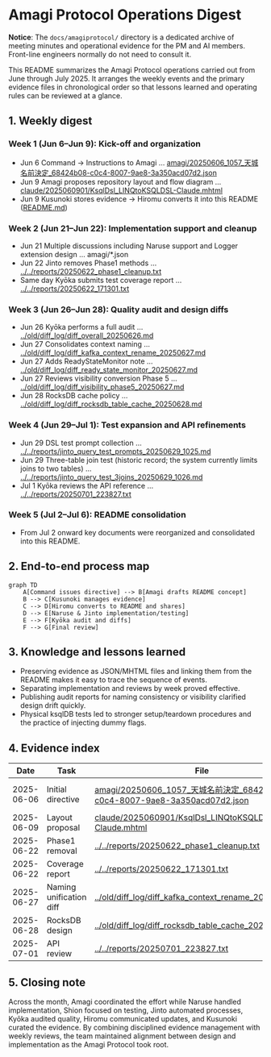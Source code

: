# Amagi Protocol Operations Digest

**Notice**: The `docs/amagiprotocol/` directory is a dedicated archive of meeting minutes and operational evidence for the PM and AI members. Front-line engineers normally do not need to consult it.

This README summarizes the Amagi Protocol operations carried out from June through July 2025. It arranges the weekly events and the primary evidence files in chronological order so that lessons learned and operating rules can be reviewed at a glance.

## 1. Weekly digest

### Week 1 (Jun 6–Jun 9): Kick-off and organization
- Jun 6 Command → Instructions to Amagi … [amagi/20250606_1057_天城名前決定_68424b08-c0c4-8007-9ae8-3a350acd07d2.json](amagi/20250606_1057_%E5%A4%A9%E5%9F%8E%E5%90%8D%E5%89%8D%E6%B1%BA%E5%AE%9A_68424b08-c0c4-8007-9ae8-3a350acd07d2.json)
- Jun 9 Amagi proposes repository layout and flow diagram … [claude/2025060901/KsqlDsl_LINQtoKSQLDSL-Claude.mhtml](claude/2025060901/KsqlDsl_LINQtoKSQLDSL-Claude.mhtml)
- Jun 9 Kusunoki stores evidence → Hiromu converts it into this README ([README.md](README.md))

### Week 2 (Jun 21–Jun 22): Implementation support and cleanup
- Jun 21 Multiple discussions including Naruse support and Logger extension design … amagi/*.json
- Jun 22 Jinto removes Phase1 methods … [../../reports/20250622_phase1_cleanup.txt](../../reports/20250622_phase1_cleanup.txt)
- Same day Kyōka submits test coverage report … [../../reports/20250622_171301.txt](../../reports/20250622_171301.txt)

### Week 3 (Jun 26–Jun 28): Quality audit and design diffs
- Jun 26 Kyōka performs a full audit … [../old/diff_log/diff_overall_20250626.md](../old/diff_log/diff_overall_20250626.md)
- Jun 27 Consolidates context naming … [../old/diff_log/diff_kafka_context_rename_20250627.md](../old/diff_log/diff_kafka_context_rename_20250627.md)
- Jun 27 Adds ReadyStateMonitor note … [../old/diff_log/diff_ready_state_monitor_20250627.md](../old/diff_log/diff_ready_state_monitor_20250627.md)
- Jun 27 Reviews visibility conversion Phase 5 … [../old/diff_log/diff_visibility_phase5_20250627.md](../old/diff_log/diff_visibility_phase5_20250627.md)
- Jun 28 RocksDB cache policy … [../old/diff_log/diff_rocksdb_table_cache_20250628.md](../old/diff_log/diff_rocksdb_table_cache_20250628.md)

### Week 4 (Jun 29–Jul 1): Test expansion and API refinements
- Jun 29 DSL test prompt collection … [../../reports/jinto_query_test_prompts_20250629_1025.md](../../reports/jinto_query_test_prompts_20250629_1025.md)
- Jun 29 Three-table join test (historic record; the system currently limits joins to two tables) … [../../reports/jinto_query_test_3joins_20250629_1026.md](../../reports/jinto_query_test_3joins_20250629_1026.md)
- Jul 1 Kyōka reviews the API reference … [../../reports/20250701_223827.txt](../../reports/20250701_223827.txt)

### Week 5 (Jul 2–Jul 6): README consolidation
- From Jul 2 onward key documents were reorganized and consolidated into this README.

## 2. End-to-end process map
```mermaid
graph TD
    A[Command issues directive] --> B[Amagi drafts README concept]
    B --> C[Kusunoki manages evidence]
    C --> D[Hiromu converts to README and shares]
    D --> E[Naruse & Jinto implementation/testing]
    E --> F[Kyōka audit and diffs]
    F --> G[Final review]
```

## 3. Knowledge and lessons learned
- Preserving evidence as JSON/MHTML files and linking them from the README makes it easy to trace the sequence of events.
- Separating implementation and reviews by week proved effective.
- Publishing audit reports for naming consistency or visibility clarified design drift quickly.
- Physical ksqlDB tests led to stronger setup/teardown procedures and the practice of injecting dummy flags.

## 4. Evidence index
| Date | Task | File | Owner | Summary |
|------|------|------|-------|---------|
| 2025-06-06 | Initial directive | [amagi/20250606_1057_天城名前決定_68424b08-c0c4-8007-9ae8-3a350acd07d2.json](amagi/20250606_1057_%E5%A4%A9%E5%9F%8E%E5%90%8D%E5%89%8D%E6%B1%BA%E5%AE%9A_68424b08-c0c4-8007-9ae8-3a350acd07d2.json) | Command → Amagi | Launch of protocol operations |
| 2025-06-09 | Layout proposal | [claude/2025060901/KsqlDsl_LINQtoKSQLDSL-Claude.mhtml](claude/2025060901/KsqlDsl_LINQtoKSQLDSL-Claude.mhtml) | Amagi | Draft README and process flow |
| 2025-06-22 | Phase1 removal | [../../reports/20250622_phase1_cleanup.txt](../../reports/20250622_phase1_cleanup.txt) | Jinto | Cleanup of unused methods |
| 2025-06-22 | Coverage report | [../../reports/20250622_171301.txt](../../reports/20250622_171301.txt) | Kyōka | Test statistics summary |
| 2025-06-27 | Naming unification diff | [../old/diff_log/diff_kafka_context_rename_20250627.md](../old/diff_log/diff_kafka_context_rename_20250627.md) | Kyōka | Reconciled KafkaContext vs. KsqlContext |
| 2025-06-28 | RocksDB design | [../old/diff_log/diff_rocksdb_table_cache_20250628.md](../old/diff_log/diff_rocksdb_table_cache_20250628.md) | Jinto | RocksDB cache strategy |
| 2025-07-01 | API review | [../../reports/20250701_223827.txt](../../reports/20250701_223827.txt) | Kyōka | Validation of api_reference.md |

## 5. Closing note
Across the month, Amagi coordinated the effort while Naruse handled implementation, Shion focused on testing, Jinto automated processes, Kyōka audited quality, Hiromu communicated updates, and Kusunoki curated the evidence. By combining disciplined evidence management with weekly reviews, the team maintained alignment between design and implementation as the Amagi Protocol took root.
